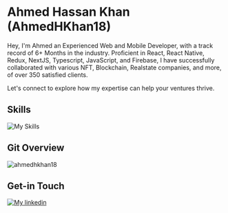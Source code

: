 # Ahmed Hassan Khan (AhmedHKhan18)
Hey, I'm Ahmed an Experienced Web and Mobile Developer, with a track record of 6+ Months in the industry. Proficient in React, React Native, Redux, NextJS, Typescript, JavaScript, and Firebase, I have successfully collaborated with various NFT, Blockchain, Realstate companies, and more, of over 350 satisfied clients.

Let's connect to explore how my expertise can help your ventures thrive.

## Skills
![My Skills](https://skillicons.dev/icons?i=react,nextjs,firebase,nodejs,apollo,graphql,mongodb,express,js,ts,redux,sass,flutter,bootstrap,materialui,netlify,css,html)


## Git Overview
<img align="center" src="https://github-readme-stats.vercel.app/api?username=ahmedhkhan18&show_icons=true" alt="ahmedhkhan18" />


## Get-in Touch

[![My linkedin](https://skillicons.dev/icons?i=linkedin)](https://www.linkedin.com/in/ahmed-hassankhan)

